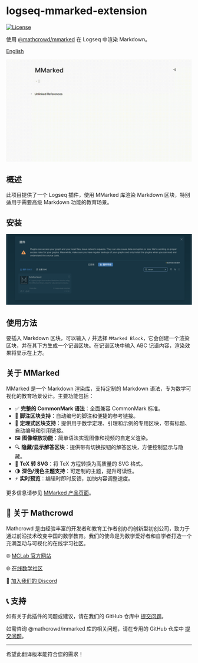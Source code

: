 # logseq-mmarked-extension

[![License](https://img.shields.io/badge/License-MIT-blue.svg)](LICENSE)

使用 [@mathcrowd/mmarked](https://github.com/mathedu4all/mmarked) 在 Logseq 中渲染 Markdown。

[English](./README.md)

![demo](./example.gif)

## 概述

此项目提供了一个 Logseq 插件，使用 MMarked 库渲染 Markdown 区块，特别适用于需要高级 Markdown 功能的教育场景。

## 安装

![安装](./install.png)

## 使用方法

要插入 Markdown 区块，可以输入 `/` 并选择 `MMarked Block`，它会创建一个渲染区块，并在其下方生成一个记谱区块。在记谱区块中输入 ABC 记谱内容，渲染效果将显示在上方。

## 关于 MMarked

MMarked 是一个 Markdown 渲染库，支持定制的 Markdown 语法，专为数学可视化的教育场景设计。主要功能包括：

- ✅ **完整的 CommonMark 语法**：全面兼容 CommonMark 标准。
- 🔢 **脚注区块支持**：自动编号的脚注和便捷的参考链接。
- 📘 **定理式区块支持**：提供用于数学定理、引理和示例的专用区块，带有标题、自动编号和引用链接。
- 🖼️ **图像缩放功能**：简单语法实现图像和视频的自定义渲染。
- 🔍 **隐藏/显示解答区块**：提供带有切换按钮的解答区块，方便控制显示与隐藏。
- 🧮 **TeX 转 SVG**：将 TeX 方程转换为高质量的 SVG 格式。
- 🌗 **深色/浅色主题支持**：可定制的主题，提升可读性。
- ⚡ **实时预览**：编辑时即时反馈，加快内容调整速度。

更多信息请参见 [MMarked 产品页面](https://lab.mathcrowd.cn/mmarked)。

## 👥 关于 Mathcrowd

Mathcrowd 是由经验丰富的开发者和教育工作者创办的创新型初创公司，致力于通过前沿技术改变中国的数学教育。我们的使命是为数学爱好者和自学者打造一个充满互动与可视化的在线学习社区。

🌐 [MCLab 官方网站](https://lab.mathcrowd.cn)

🌐 [在线数学社区](https://www.mathcrowd.cn)

💬 [加入我们的 Discord](https://discord.gg/6VMUVA5Yq2)

## 📞 支持

如有关于此插件的问题或建议，请在我们的 GitHub 仓库中 [提交问题](https://github.com/mathedu4all/mmarked-logseq-extension/issues)。

如需咨询 @mathcrowd/mmarked 库的相关问题，请在专用的 GitHub 仓库中 [提交问题](https://github.com/mathedu4all/mmarked/issues)。

---

希望此翻译版本能符合您的需求！